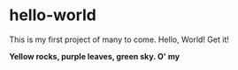 # hello-world
This is my first project of many to come. Hello, World!
Get it!


<b>Yellow rocks, purple leaves, green sky. O' my </b>

